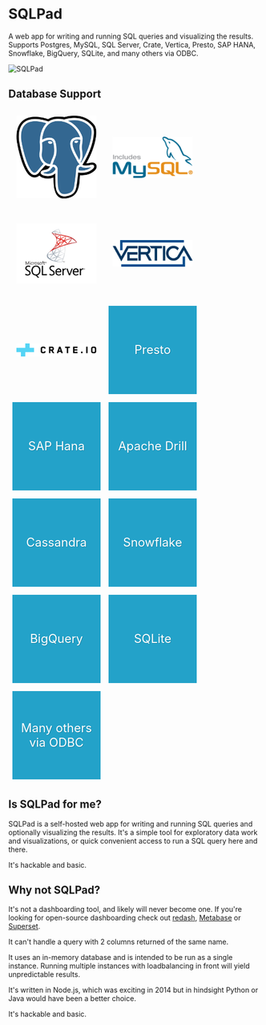 # SQLPad

A web app for writing and running SQL queries and visualizing the results. Supports Postgres, MySQL, SQL Server, Crate, Vertica, Presto, SAP HANA, Snowflake, BigQuery, SQLite, and many others via ODBC.

![SQLPad](images/screenshots/v3-beta.png)

## Database Support

<style>
  .db-images {
    display: flex;
    flex-wrap: wrap;
  }
  .db-container {
    margin: 8px;
    width: 160px;
    font-size: 18pt;
    color: #23a2c9;
    height: 160px;
    text-align: center;
    display: flex;
    justify-content: center;
    align-items: center;
    text-shadow: 1px 1px #00000030;
    padding: 8px;
  }
  .db-container-text {
    background-color:  #23a2c9;
    color: white;
  }
</style>
<div class="db-images">
  <div class="db-container">
    <img src="images/logo-postgresql.png" data-origin="images/logo-postgresql.png" alt="Postgres" >
  </div>
  <div class="db-container">
    <img src="images/logo-mysql.png" data-origin="images/logo-mysql.png" alt="MySQL">
  </div>
  <div class="db-container">
    <img src="images/logo-sql-server.png" data-origin="images/logo-sql-server.png" alt="SQL Server">
  </div>
  <div class="db-container">
    <img src="images/logo-vertica.jpg" data-origin="images/logo-vertica.png" alt="Vertica" >
  </div>
  <div class="db-container">
    <img src="images/logo-crate.svg" data-origin="images/logo-crate.svg" alt="Crate" >
  </div>
  <div class="db-container db-container-text">Presto</div>
  <div class="db-container db-container-text">SAP Hana</div>
  <div class="db-container db-container-text">Apache Drill</div>
  <div class="db-container db-container-text">Cassandra</div>
  <div class="db-container db-container-text">Snowflake</div>
  <div class="db-container db-container-text">BigQuery</div>
  <div class="db-container db-container-text">SQLite</div>
  <div class="db-container db-container-text">Many others via ODBC</div>
</div>

## Is SQLPad for me?

SQLPad is a self-hosted web app for writing and running SQL queries
and optionally visualizing the results. It's a simple tool for
exploratory data work and visualizations, or quick convenient access to run a SQL query here and there.

It's hackable and basic.

## Why not SQLPad?

It's not a dashboarding tool, and likely will never become one. If you're looking for open-source dashboarding check out [redash](https://redash.io/), [Metabase](https://www.metabase.com/) or [Superset](https://github.com/apache/incubator-superset).

It can't handle a query with 2 columns returned of the same name.

It uses an in-memory database and is intended to be run as a single instance. Running multiple instances with loadbalancing in front will yield unpredictable results.

It's written in Node.js, which was exciting in 2014 but in hindsight Python or Java would have been a better choice.

It's hackable and basic.
